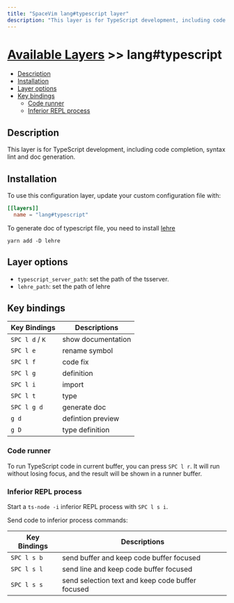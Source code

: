 ```yaml
---
title: "SpaceVim lang#typescript layer"
description: "This layer is for TypeScript development, including code completion, Syntax lint, and doc generation."
---
```


# [Available Layers](../../) >> lang#typescript

<!-- vim-markdown-toc GFM -->

- [Description](#description)
- [Installation](#installation)
- [Layer options](#layer-options)
- [Key bindings](#key-bindings)
  - [Code runner](#code-runner)
  - [Inferior REPL process](#inferior-repl-process)

<!-- vim-markdown-toc -->

## Description

This layer is for TypeScript development, including code completion, syntax lint and doc generation.

## Installation

To use this configuration layer, update your custom configuration file with:

```toml
[[layers]]
  name = "lang#typescript"
```

To generate doc of typescript file, you need to install [lehre](https://www.npmjs.com/package/lehre)

```
yarn add -D lehre
```

## Layer options

- `typescript_server_path`: set the path of the tsserver.
- `lehre_path`: set the path of lehre

## Key bindings

| Key Bindings    | Descriptions       |
| --------------- | ------------------ |
| `SPC l d` / `K` | show documentation |
| `SPC l e`       | rename symbol      |
| `SPC l f`       | code fix           |
| `SPC l g`       | definition         |
| `SPC l i`       | import             |
| `SPC l t`       | type               |
| `SPC l g d`     | generate doc       |
| `g d`           | defintion preview  |
| `g D`           | type definition    |

### Code runner

To run TypeScript code in current buffer, you can press `SPC l r`. It will run without losing focus,
and the result will be shown in a runner buffer.

### Inferior REPL process

Start a `ts-node -i` inferior REPL process with `SPC l s i`.

Send code to inferior process commands:

| Key Bindings | Descriptions                                     |
| ------------ | ------------------------------------------------ |
| `SPC l s b`  | send buffer and keep code buffer focused         |
| `SPC l s l`  | send line and keep code buffer focused           |
| `SPC l s s`  | send selection text and keep code buffer focused |
